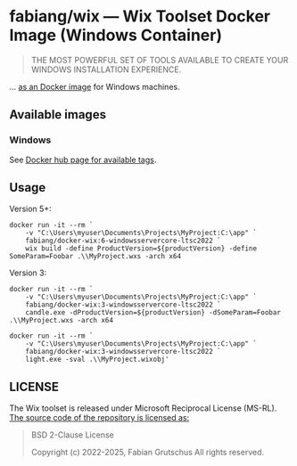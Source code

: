 # fabiang/wix — Wix Toolset Docker Image (Windows Container)

> THE MOST POWERFUL SET OF TOOLS AVAILABLE TO CREATE YOUR WINDOWS INSTALLATION EXPERIENCE.

… [as an Docker image](https://hub.docker.com/r/fabiang/wix) for Windows machines.

## Available images

### Windows

See [Docker hub page for available tags](https://hub.docker.com/r/fabiang/wix/tags?page=1&ordering=name).

## Usage

Version 5+:

```
docker run -it --rm `
    -v "C:\Users\myuser\Documents\Projects\MyProject:C:\app" `
    fabiang/docker-wix:6-windowsservercore-ltsc2022 `
    wix build -define ProductVersion=${productVersion} -define SomeParam=Foobar .\\MyProject.wxs -arch x64
```

Version 3:

```
docker run -it --rm `
    -v "C:\Users\myuser\Documents\Projects\MyProject:C:\app" `
    fabiang/docker-wix:3-windowsservercore-ltsc2022 `
    candle.exe -dProductVersion=${productVersion} -dSomeParam=Foobar .\\MyProject.wxs -arch x64

docker run -it --rm `
    -v "C:\Users\myuser\Documents\Projects\MyProject:C:\app" `
    fabiang/docker-wix:3-windowsservercore-ltsc2022 `
    light.exe -sval .\\MyProject.wixobj'
```

## LICENSE

The Wix toolset is released under Microsoft Reciprocal License (MS-RL).
[The source code of the repository is licensed as:](LICENSE)

> BSD 2-Clause License
>
> Copyright (c) 2022-2025, Fabian Grutschus
> All rights reserved.
